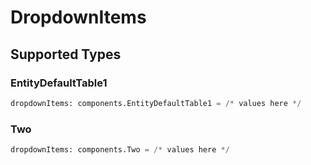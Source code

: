 # DropdownItems


## Supported Types

### EntityDefaultTable1

```python
dropdownItems: components.EntityDefaultTable1 = /* values here */
```

### Two

```python
dropdownItems: components.Two = /* values here */
```

